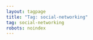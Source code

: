 ```yaml
---
layout: tagpage
title: "Tag: social-networking"
tag: social-networking
robots: noindex
---
```

